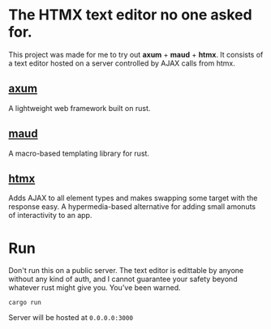 # The HTMX text editor no one asked for.

This project was made for me to try out **axum** + **maud** + **htmx**. It consists of a text editor hosted on a server controlled by AJAX calls from htmx.

## [axum](https://github.com/tokio-rs/axum)

A lightweight web framework built on rust.

## [maud](https://maud.lambda.xyz/)

A macro-based templating library for rust.

## [htmx](https://htmx.org/)

Adds AJAX to all element types and makes swapping some target with the response easy. A hypermedia-based alternative for adding small amonuts of interactivity to an app.

# Run

Don't run this on a public server. The text editor is edittable by anyone without any kind of auth, and I cannot guarantee your safety beyond whatever rust might give you. You've been warned.

```
cargo run
```

Server will be hosted at `0.0.0.0:3000`
